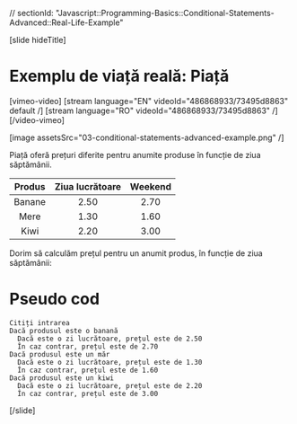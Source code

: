 // sectionId: "Javascript::Programming-Basics::Conditional-Statements-Advanced::Real-Life-Example"

[slide hideTitle]

# Exemplu de viață reală: Piață
[vimeo-video]
[stream language="EN" videoId="486868933/73495d8863" default /]
[stream language="RO" videoId="486868933/73495d8863"  /]
[/video-vimeo]

[image assetsSrc="03-conditional-statements-advanced-example.png" /]

Piață oferă prețuri diferite pentru anumite produse în funcție de ziua săptămânii.


| **Produs**      | **Ziua lucrătoare** | **Weekend**   |
| :---:       |    :----:   |   :---:     |
| Banane        |2.50       | 2.70 |
| Mere          | 1.30        | 1.60    |
| Kiwi          | 2.20        | 3.00    |

Dorim să calculăm prețul pentru un anumit produs, în funcție de ziua săptămânii:

# Pseudo cod

```
Citiți intrarea
Dacă produsul este o banană
  Dacă este o zi lucrătoare, prețul este de 2.50
  În caz contrar, prețul este de 2.70
Dacă produsul este un măr
  Dacă este o zi lucrătoare, prețul este de 1.30
  În caz contrar, prețul este de 1.60
Dacă produsul este un kiwi
  Dacă este o zi lucrătoare, prețul este de 2.20
  În caz contrar, prețul este de 3.00
```
[/slide]
